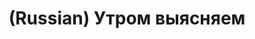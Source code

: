 ---
layout: default
category: mega
lang: en
title: (Russian) Утром выясняем
slug: ane4ka
tags: emo reading retro 
postid: 901
translated: no
---